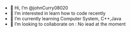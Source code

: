 - 👋 Hi, I’m @johnCurry08020
- 👀 I’m interested in learn how to code recently
- 🌱 I’m currently learning Computer System, C++,Java
- 💞️ I’m looking to collaborate on : No iead at the moment
<!---
johnCurry08020/johnCurry08020 is a ✨ special ✨ repository because its `README.md` (this file) appears on your GitHub profile.
You can click the Preview link to take a look at your changes.
--->
